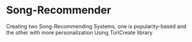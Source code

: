 # Song-Recommender
Creating two Song-Recommending  Systems, one is popularity-based and the other with more personalization Using TuriCreate library
